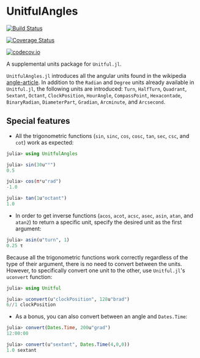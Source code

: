 # UnitfulAngles

[![Build Status](https://travis-ci.org/yakir12/UnitfulAngles.jl.svg?branch=master)](https://travis-ci.org/yakir12/UnitfulAngles.jl)

[![Coverage Status](https://coveralls.io/repos/yakir12/UnitfulAngles.jl/badge.svg?branch=master&service=github)](https://coveralls.io/github/yakir12/UnitfulAngles.jl?branch=master)

[![codecov.io](http://codecov.io/github/yakir12/UnitfulAngles.jl/coverage.svg?branch=master)](http://codecov.io/github/yakir12/UnitfulAngles.jl?branch=master)

A supplemental units package for `Unitful.jl`.

`UnitfulAngles.jl` introduces all the angular units found in the wikipedia [angle-article](https://en.wikipedia.org/wiki/Angle#Units). In addition to the `Radian` and `Degree` units already available in `Unitful.jl`, the following units are introduced: `Turn`, `HalfTurn`, `Quadrant`, `Sextant`, `Octant`, `ClockPosition`, `HourAngle`, `CompassPoint`, `Hexacontade`, `BinaryRadian`, `DiameterPart`, `Gradian`, `Arcminute`, and `Arcsecond`.

## Special features

- All the trigonometric functions (`sin`, `sinc`, `cos`, `cosc`, `tan`, `sec`, `csc`, and `cot`) work as expected:
```julia
julia> using UnitfulAngles

julia> sin(30u"°")
0.5

julia> cos(π*u"rad")
-1.0

julia> tan(1u"octant")
1.0
```

- In order to get inverse functions (`acos`, `acot`, `acsc`, `asec`, `asin`, `atan`, and `atan2`) to return a specific unit, specify the desired unit as the first argument: 
```julia
julia> asin(u"turn", 1)
0.25 τ
```

Because all the trigonometric functions work correctly regardless of the type of their argument, there is no need to convert between the units. However, to specifically convert one unit to the other, use `Unitful.jl`'s `uconvert` function:
```julia
julia> using Unitful

julia> uconvert(u"clockPosition", 128u"brad")
6//1 clockPosition
```

- As a bonus, you can also convert between an angle and `Dates.Time`:
```julia
julia> convert(Dates.Time, 200u"grad")
12:00:00

julia> convert(u"sextant", Dates.Time(4,0,0))
1.0 sextant
```
